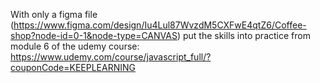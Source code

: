 With only a figma file (https://www.figma.com/design/Iu4Lul87WvzdM5CXFwE4qtZ6/Coffee-shop?node-id=0-1&node-type=CANVAS) put the skills into practice from module 6 of the udemy course: https://www.udemy.com/course/javascript_full/?couponCode=KEEPLEARNING